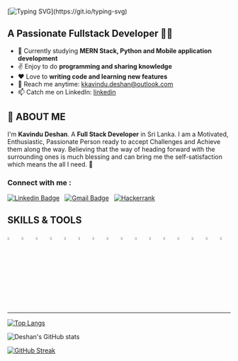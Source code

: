 
<br/>

[![Typing SVG](https://readme-typing-svg.herokuapp.com?size=30&color=%2364F74E&lines=Hi+there!%F0%9F%91%8B;I'm+Deshan...;Welcome+to+my+profile!)](https://git.io/typing-svg)
##  A Passionate Fullstack Developer 👨‍💻

- 📖 Currently studying **MERN Stack, Python and Mobile application development**
- ✌️ Enjoy to do **programming and sharing knowledge**
- ❤️ Love to **writing code and learning new features**
- 📧 Reach me anytime: kkavindu.deshan@outlook.com
- 📫 Catch me on LinkedIn: [linkedin](https://www.linkedin.com/in/kavindu-deshan-chandrasiri/)

## 👦 ABOUT ME

I'm **Kavindu Deshan**. A **Full Stack Developer** in Sri Lanka. I am a Motivated, Enthusiastic, Passionate Person ready to accept Challenges and Achieve them along the way.
Believing that the way of heading forward with the surrounding ones is much blessing and can bring me the self-satisfaction which means the all I need. 🤗

### Connect with me :

[![Linkedin Badge](https://img.shields.io/badge/-Kavindu_Deshan-blue?style=flat-square&logo=Linkedin&logoColor=white&link=https://linkedin.com/in/kavindu-deshan-chandrasiri/)](https://www.linkedin.com/in/kavindu-deshan-chandrasiri/)
&nbsp;
[![Gmail Badge](https://img.shields.io/badge/-kkavindu.deshan@outlook.com-c14438?style=flat-square&logo=Gmail&logoColor=white&link=mailto:kkavindu.deshan@outlook.com)](mailto:kkavindu.deshan@outlook.com)
&nbsp;
[![Hackerrank](https://img.shields.io/badge/-Hackerrank-2EC866?style=flat-square&logo=HackerRank&logoColor=white)](https://www.hackerrank.com/kkavindu_deshan)

## SKILLS & TOOLS
<p>
<code><img width="4%" src="https://www.vectorlogo.zone/logos/java/java-icon.svg"></code>
&nbsp;
<code><img width="4%" src="https://www.vectorlogo.zone/logos/springio/springio-icon.svg"></code>
&nbsp;
<code><img width="4%" src="https://miro.medium.com/max/856/1*O68LbDvD5Dcsnez73M7v4Q.png"></code>
&nbsp;
<code><img width="4%" src="https://huongdanjava.com/wp-content/uploads/2018/01/spring-data.png"></code>
&nbsp;
<code><img width="4%" src="https://www.vectorlogo.zone/logos/apache_tomcat/apache_tomcat-icon.svg"></code>
&nbsp;
<code><img width="4%" src="https://upload.vectorlogo.zone/logos/javascript/images/239ec8a4-163e-4792-83b6-3f6d96911757.svg"></code>
&nbsp;
<!-- <code><img width="4%" src="https://www.vectorlogo.zone/logos/typescriptlang/typescriptlang-icon.svg"></code> -->
<!-- &nbsp; -->
<!-- <code><img width="4%" src="https://www.vectorlogo.zone/logos/nodejs/nodejs-icon.svg"></code> -->
<!-- &nbsp; -->
<!-- <code><img width="4%" src="https://www.vectorlogo.zone/logos/angular/angular-icon.svg"></code> -->
<!-- &nbsp; -->
<code><img width="4%" src="https://www.vectorlogo.zone/logos/reactjs/reactjs-icon.svg"></code>
&nbsp;
<!-- <code><img width="4%" src="https://www.vectorlogo.zone/logos/firebase/firebase-icon.svg"></code> -->
<!-- &nbsp; -->
<code><img width="4%" src="https://www.vectorlogo.zone/logos/w3_html5/w3_html5-icon.svg"></code>
&nbsp;
<code><img width="4%" src="https://www.vectorlogo.zone/logos/w3_css/w3_css-icon.svg"></code>
&nbsp;
<code><img width="4%" src="https://www.vectorlogo.zone/logos/figma/figma-icon.svg"></code>
&nbsp;
<!-- <code><img width="4%" src="https://www.vectorlogo.zone/logos/sass-lang/sass-lang-icon.svg"></code> -->
<!-- &nbsp; -->
<!-- <code><img width="4%" src="https://www.vectorlogo.zone/logos/js_webpack/js_webpack-icon.svg"></code> -->
<!-- &nbsp; -->
<!-- <code><img width="4%" src="https://www.vectorlogo.zone/logos/parceljs/parceljs-icon.svg"></code> -->
<!-- &nbsp; -->
<code><img width="4%" src="https://www.vectorlogo.zone/logos/jetbrains/jetbrains-icon.svg"></code>
&nbsp;
<code><img width="4%" src="https://www.vectorlogo.zone/logos/visualstudio_code/visualstudio_code-icon.svg"></code>
&nbsp;
<code><img width="4%" src="https://www.vectorlogo.zone/logos/hibernate/hibernate-icon.svg"></code>
&nbsp;
<code><img width="4%" src="https://www.vectorlogo.zone/logos/mysql/mysql-icon.svg"></code>
&nbsp;
<!-- <code><img width="4%" src="https://upload.wikimedia.org/wikipedia/commons/b/b5/DBeaver_logo.svg"></code> -->
<!-- &nbsp; -->
<code><img width="4%" src="https://www.vectorlogo.zone/logos/oracle/oracle-icon.svg"></code>
&nbsp;
<!-- <code><img width="4%" src="https://www.vectorlogo.zone/logos/redis/redis-icon.svg"></code> -->
<!-- &nbsp; -->
<!-- <code><img width="4%" src="https://www.vectorlogo.zone/logos/mongodb/mongodb-icon.svg"></code> -->
<!-- &nbsp; -->
<!-- <code><img width="4%" src="https://www.vectorlogo.zone/logos/docker/docker-tile.svg"></code> -->
<!-- &nbsp; -->
<!-- <code><img width="4%" src="https://www.vectorlogo.zone/logos/kubernetes/kubernetes-icon.svg"></code> -->
<!-- &nbsp; -->
<!-- <code><img width="4%" src="https://www.vectorlogo.zone/logos/amazon_aws/amazon_aws-icon.svg"></code> -->
<!-- &nbsp; -->
<code><img width="4%" src="https://www.vectorlogo.zone/logos/git-scm/git-scm-icon.svg"></code>
</p>


<!-- <br/> -->
<hr/>
<!-- <br/> -->


[![Top Langs](https://github-readme-stats.vercel.app/api/top-langs/?username=DeshanGitHub&layout=compact)](https://github.com/DeshanGitHub/github-readme-DeshanGitHub)

![Deshan's GitHub stats](https://github-readme-stats.vercel.app/api?username=DeshanGitHub&theme=radical&show_icons=true)

[![GitHub Streak](http://github-readme-streak-stats.herokuapp.com?user=DeshanGitHub&theme=radical)](https://git.io/streak-stats)


